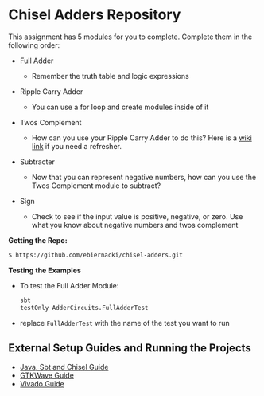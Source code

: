 # Chisel Adders Repository
This assignment has 5 modules for you to complete. Complete them in the following order:

- Full Adder 
    - Remember the truth table and logic expressions
- Ripple Carry Adder 
    - You can use a for loop and create modules inside of it
- Twos Complement
    - How can you use your Ripple Carry Adder to do this? Here is a [wiki link](https://en.wikipedia.org/wiki/Two%27s_complement) if you need a refresher. 
- Subtracter
    - Now that you can represent negative numbers, how can you use the Twos Complement module to subtract?

- Sign
    - Check to see if the input value is positive, negative, or zero. Use what you know about negative numbers and twos complement


**Getting the Repo:**
```bash
$ https://github.com/ebiernacki/chisel-adders.git 
```

**Testing the Examples**
- To test the Full Adder Module:
    ```bash
    sbt
    testOnly AdderCircuits.FullAdderTest
    ```
- replace ```FullAdderTest``` with the name of the test you want to run



## External Setup Guides and Running the Projects

- [Java, Sbt and Chisel Guide](https://docs.google.com/document/d/13pX-4cFuGuj_i7VRhmksyf7YL6-qXiF8-O9J9m_yVfI/edit?usp=sharing)
- [GTKWave Guide](https://docs.google.com/document/d/1-muYy8XSGP4EbMIbLuwTEscIj1UC-u8HU5glcBpIFUo/edit?usp=sharing)
- [Vivado Guide](https://docs.google.com/document/d/1O-y1rnS1V_Bjyc2GwYd9C6Gq1IsqVcxacy2lTD6tHME/edit?usp=sharing)





